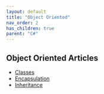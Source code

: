 ```yaml
---
layout: default
title: "Object Oriented"
nav_order: 2
has_children: true
parent: "C#"
---
```


## Object Oriented Articles
- [Classes](classes.md)
- [Encapsulation](encapsulation.md)
- [Inheritance](inheritance.md)
